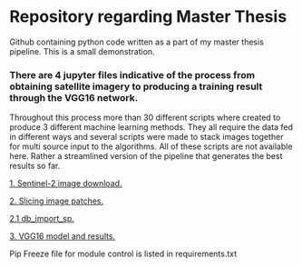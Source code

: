 # Repository regarding Master Thesis
Github containing python code written as a part of my master thesis pipeline.
This is a small demonstration.

### There are 4 jupyter files indicative of the process from obtaining satellite imagery to producing a training result through the VGG16 network.

Throughout this process more than 30 different scripts where created to produce 3 different machine learning methods. They all require the data fed in different ways and several scripts were made to stack images together for multi source input to the algorithms. All of these scripts are not available here. Rather a streamlined version of the pipeline that generates the best results so far.

[1. Sentinel-2 image download.](https://github.com/Kongstad/mt/blob/master/notebooks/sentinel2_download.ipynb)

[2. Slicing image patches.](https://github.com/Kongstad/mt/blob/master/notebooks/S2_slice_patches_categorical.ipynb)

  [2.1 db_import_sp.](https://github.com/Kongstad/mt/blob/master/notebooks/db_import_sp.ipynb)
  
[3. VGG16 model and results.](https://github.com/Kongstad/mt/blob/master/notebooks/vgg16_cnn.ipynb)



Pip Freeze file for module control is listed in requirements.txt



